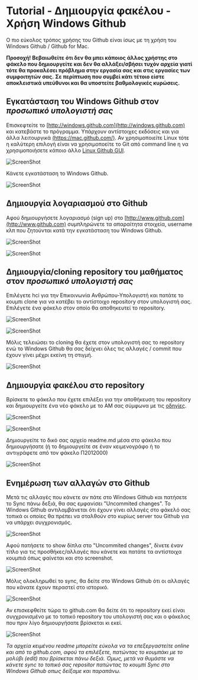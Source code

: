 # Tutorial - Δημιουργία φακέλου - Χρήση Windows Github

Ο πιο εύκολος τρόπος χρήσης του Github είναι ίσως με τη χρήση του Windows Github / Github for Mac. 

__Προσοχή! Βεβαιωθείτε ότι δεν θα μπει κάποιος άλλος χρήστης στο φάκελο που δημιουργείτε και δεν θα αλλάξει/σβήσει τυχόν αρχεία γιατί τότε θα προκαλέσει πρόβλημα στην εργασία σας και στις εργασίες των συμφοιτητών σας.__
__Σε περίπτωση που συμβεί κάτι τέτοιο είστε αποκλειστικά υπεύθυνοι  και θα υποστείτε βαθμολογικές κυρώσεις.__

## Εγκατάσταση του Windows Github στον _προσωπικό υπολογιστή σας_

Επισκεφτείτε το [http://windows.github.com](http://windows.github.com) και κατεβάστε το πρόγραμμα. Υπάρχουν αντίστοιχες εκδόσεις και για άλλα λειτουργικά [(https://mac.github.com/)](https://mac.github.com/). Αν χρησιμοποιείτε Linux τότε η καλύτερη επιλογή είναι να χρησιμοποείτε το Git από command line η να χρησιμοποιήσετε κάποιο άλλο [Linux Github GUI](http://stackoverflow.com/a/1518844/6309).

![ScreenShot](1.jpg)

Κάνετε εγκατάσταση το Windows Github.

![ScreenShot](2.jpg)

## Δημιουργία λογαριασμού στο Github

Αφού δημιουργήσετε λογαριασμό (sign up) στο [http://www.github.com](http://www.github.com) συμπληρώνετε τα απαραίτητα στοιχεία, username κλπ που ζητούνται κατά την εγκατάσταση του Windows Github.

![ScreenShot](3.jpg)

![ScreenShot](4.jpg)

## Δημιουργία/cloning repository του μαθήματος στον _προσωπικό υπολογιστή σας_

Επιλέγετε hci για την Επικοινωνία Ανθρώπου-Υπολογιστή και πατάτε το κουμπι clone για να κατέβει το αντίστοιχο repository στον υπολογιστή σας. Επιλέγετε ένα φάκελο στον οποίο θα αποθηκευτεί το repository.

![ScreenShot](5.jpg)

![ScreenShot](6.jpg)

Μόλις τελειώσει το cloning θα έχετε στον υπολογιστή σας το repository ενώ το Windows Github θα σας δείχνει όλες τις αλλαγές / commit που έχουν γίνει μέχρι εκείνη τη στιγμή.

![ScreenShot](7.jpg)

## Δημιουργία φακέλου στο repository

Βρίσκετε το φάκελο που έχετε επιλέξει για την αποθήκευση του repository και δημιουργείτε ένα νέο φάκελο με το ΑΜ σας σύμφωνα με τις [οδηγίες](../projects_2016/README.md).

![ScreenShot](8.jpg)

![ScreenShot](9.jpg)

Δημιουργείτε το δικό σας αρχείο readme.md μέσα στο φάκελο που δημιουργήσατε (ή το δημιουργείτε σε έναν κειμενογράφο ή το αντιγράφετε από τον φάκελο Π2012000)

![ScreenShot](10.jpg)

## Ενημέρωση των αλλαγών στο Github

Μετά τις αλλαγές που κάνετε αν πάτε στο Windows Github και πατήσετε το Sync πάνω δεξιά, θα σας εμφανίσει "Uncommited changes". Το Windows Github αντιλαμβάνεται ότι έχουν γίνει αλλαγές στο φάκελό σας τοπικά οι οποίες θα πρέπει να σταλθούν στο κυρίως server του Github για να υπάρχει συγχρονισμός.

![ScreenShot](11.jpg)

Αφού πατήσετε το show δίπλα στο "Uncommited changes", δίνετε έναν τίτλο για τις προσθήκες/αλλαγές που κάνετε και πατάτε τα αντίστοιχα κουμπιά όπως φαίνεται και στο screenshot.

![ScreenShot](12.jpg)

Μόλις ολοκληρωθεί το sync, θα δείτε στο Windows Github ότι οι αλλαγές που κάνατε έχουν περαστεί στο ιστορικό.

![ScreenShot](13.jpg)

Αν επισκεφθείτε τώρα το github.com θα δείτε ότι το repository εκεί είναι συγχρονισμένο με το τοπικό repository του υπολογιστή σας και ο φάκελος που πριν λίγο δημιουργήσατε βρίσκεται κι εκεί.

![ScreenShot](14.jpg)

_Τα αρχεία κειμένου readme μπορείτε εύκολα να τα επεξεργαστείτε online και από το github.com, αφού τα επιλέξετε, πατώντας το κουμπάκι με το μολύβι (edit) που βρίσκεται πάνω δεξιά. Όμως, μετά να θυμάστε να κάνετε sync το τοπικό σας repositor πατώντας το κουμπί Sync στο Windows Github οπως δείξαμε και παραπάνω._
